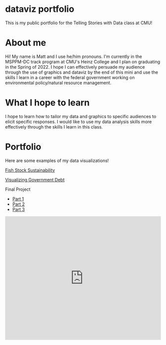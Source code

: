 # dataviz portfolio
This is my public portfolio for the Telling Stories with Data class at CMU!

# About me
Hi! My name is Matt and I use he/him pronouns. I'm currently in the MSPPM-DC track program at CMU's Heinz College and I plan on graduating in the Spring of 2022. I hope I can effectively persuade my audience through the use of graphics and dataviz by the end of this mini and use the skills I learn in a career with the federal government working on environmental policy/natural resource management.

# What I hope to learn
I hope to learn how to tailor my data and graphics to specific audiences to elicit specific responses. I would like to use my data analysis skills more effectively through the skills I learn in this class.

# Portfolio
Here are some examples of my data visualizations!

[Fish Stock Sustainability](https://mattko517.github.io/portfolio/fishstocksustainability)

[Visualizing Government Debt](https://mattko517.github.io/portfolio/dataviz2.md)

Final Project
- [Part 1](https://mattko517.github.io/portfolio/final_project_part1)
- [Part 2](https://mattko517.github.io/portfolio/final_project_part2)
- [Part 3](https://mattko517.github.io/portfolio/final_project_part3)


<iframe title="My take on the Economist viz" aria-label="chart" id="datawrapper-chart-vn5wc" src="https://datawrapper.dwcdn.net/vn5wc/1/" scrolling="no" frameborder="0" style="width: 0; min-width: 100% !important; border: none;" height="400"></iframe><script type="text/javascript">!function(){"use strict";window.addEventListener("message",(function(a){if(void 0!==a.data["datawrapper-height"])for(var e in a.data["datawrapper-height"]){var t=document.getElementById("datawrapper-chart-"+e)||document.querySelector("iframe[src*='"+e+"']");t&&(t.style.height=a.data["datawrapper-height"][e]+"px")}}))}();
</script>
